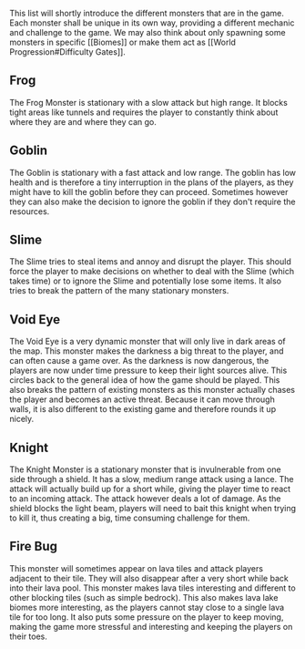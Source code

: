 This list will shortly introduce the different monsters that are in the game.
Each monster shall be unique in its own way, providing a different mechanic and challenge to the game.
We may also think about only spawning some monsters in specific [[Biomes]] or make them act as [[World Progression#Difficulty Gates]].
## Frog
The Frog Monster is stationary with a slow attack but high range.
It blocks tight areas like tunnels and requires the player to constantly think about where they are and where they can go.

## Goblin
The Goblin is stationary with a fast attack and low range. The goblin has low health and is therefore a tiny interruption in the plans of the players, as they might have to kill the goblin before they can proceed. Sometimes however they can also make the decision to ignore the goblin if they don't require the resources.

## Slime
The Slime tries to steal items and annoy and disrupt the player. This should force the player to make decisions on whether to deal with the Slime (which takes time) or to ignore the Slime and potentially lose some items.
It also tries to break the pattern of the many stationary monsters.

## Void Eye
The Void Eye is a very dynamic monster that will only live in dark areas of the map. This monster makes the darkness a big threat to the player, and can often cause a game over.
As the darkness is now dangerous, the players are now under time pressure to keep their light sources alive. This circles back to the general idea of how the game should be played.
This also breaks the pattern of existing monsters as this monster actually chases the player and becomes an active threat. Because it can move through walls, it is also different to the existing game and therefore rounds it up nicely.

## Knight
The Knight Monster is a stationary monster that is invulnerable from one side through a shield. It has a slow, medium range attack using a lance. The attack will actually build up for a short while, giving the player time to react to an incoming attack. The attack however deals a lot of damage.
As the shield blocks the light beam, players will need to bait this knight when trying to kill it, thus creating a big, time consuming challenge for them.

## Fire Bug
This monster will sometimes appear on lava tiles and attack players adjacent to their tile. They will also disappear after a very short while back into their lava pool. 
This monster makes lava tiles interesting and different to other blocking tiles (such as simple bedrock). This also makes lava lake biomes more interesting, as the players cannot stay close to a single lava tile for too long. It also puts some pressure on the player to keep moving, making the game more stressful and interesting and keeping the players on their toes.